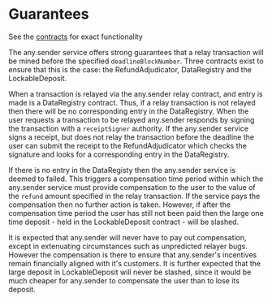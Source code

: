 # Guarantees

See the [contracts](https://github.com/PISAresearch/contracts.any.sender) for exact functionality

The any.sender service offers strong guarantees that a relay transaction will be mined before the specified `deadlineBlockNumber`. Three contracts exist to ensure that this is the case: the RefundAdjudicator, DataRegistry and the LockableDeposit.

When a transaction is relayed via the any.sender relay contract, and entry is made is a DataRegistry contract. Thus, if a relay transaction is not relayed then there will be no corresponding entry in the DataRegistry. When the user requests a transaction to be relayed any.sender responds by signing the transaction with a `receiptSigner` authority. If the any.sender service signs a receipt, but does not relay the transaction before the deadline the user can submit the receipt to the RefundAdjudicator which checks the signature and looks for a corresponding entry in the DataRegistry.

If there is no entry in the DataRegisty then the any.sender service is deemed to failed. This triggers a compensation time period within which the any.sender service must provide compensation to the user to the value of the `refund` amount specified in the relay transaction. If the service pays the compensation then no further action is taken. However, if after the compensation time period the user has still not been paid then the large one time deposit - held in the LockableDeposit contract - will be slashed.

It is expected that any.sender will never have to pay out compensation, except in extenuating circumstances such as unpredicted relayer bugs. However the compensation is there to ensure that any.sender's incentives remain financially aligned with it's customers. It is further expected that the large deposit in LockableDeposit will never be slashed, since it would be much cheaper for any.sender to compensate the user than to lose its deposit.